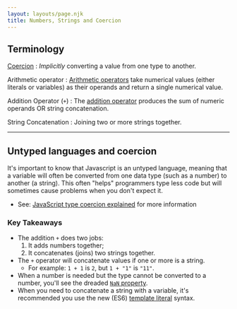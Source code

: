 ```yaml
---
layout: layouts/page.njk
title: Numbers, Strings and Coercion
---
```


## Terminology
[Coercion](https://developer.mozilla.org/en-US/docs/Glossary/Type_coercion)
: _Implicitly_ converting a value from one type to another.

Arithmetic operator
: [Arithmetic operators](https://developer.mozilla.org/en-US/docs/Learn/JavaScript/First_steps/Math#arithmetic_operators) take numerical values (either literals or variables) as their operands and return a single numerical value.

Addition Operator (`+`)
: The [addition operator](https://developer.mozilla.org/en-US/docs/Web/JavaScript/Reference/Operators/Addition) produces the sum of numeric operands OR string concatenation.

String Concatenation
: Joining two or more strings together.

---

## Untyped languages and coercion
It's important to know that Javascript is an untyped language, meaning that a variable will often be converted from one data type (such as a number) to another (a string). This often "helps" programmers type less code but will sometimes cause problems when you don't expect it.

- See: [JavaScript type coercion explained](https://www.freecodecamp.org/news/js-type-coercion-explained-27ba3d9a2839/) for more information

### Key Takeaways
- The addition `+` does two jobs:
    1. It adds numbers together;
    2. It concatenates (joins) two strings together.
- The `+` operator will concatenate values if one or more is a string.
    - For example: `1 + 1` is `2`, but `1 + "1"` is `"11"`.
- When a number is needed but the type cannot be converted to a number, you'll see the dreaded [`NaN` property](https://developer.mozilla.org/en-US/docs/Web/JavaScript/Reference/Global_Objects/NaN).
- When you need to concatenate a string with a variable, it's recommended you use the new (ES6) [template literal](https://developer.mozilla.org/en-US/docs/Web/JavaScript/Reference/Template_literals) syntax.